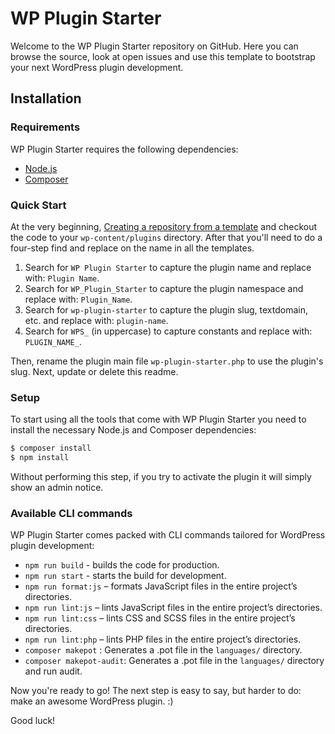 # WP Plugin Starter

Welcome to the WP Plugin Starter repository on GitHub. Here you can browse the source, look at open issues and use this template to bootstrap your next WordPress plugin development.

Installation
---------------

### Requirements

WP Plugin Starter requires the following dependencies:

- [Node.js](https://nodejs.org/)
- [Composer](https://getcomposer.org/)

### Quick Start

At the very beginning, [Creating a repository from a template](https://docs.github.com/en/free-pro-team@latest/github/creating-cloning-and-archiving-repositories/creating-a-repository-from-a-template#creating-a-repository-from-a-template) and checkout the code to your `wp-content/plugins` directory. After that you'll need to do a four-step find and replace on the name in all the templates.

1. Search for `WP Plugin Starter` to capture the plugin name and replace with: `Plugin Name`.
2. Search for `WP_Plugin_Starter` to capture the plugin namespace and replace with: `Plugin_Name`.
3. Search for `wp-plugin-starter` to capture the plugin slug, textdomain, etc. and replace with: `plugin-name`.
4. Search for `WPS_` (in uppercase) to capture constants and replace with: `PLUGIN_NAME_`.

Then, rename the plugin main file `wp-plugin-starter.php` to use the plugin's slug. Next, update or delete this readme.

### Setup

To start using all the tools that come with WP Plugin Starter you need to install the necessary Node.js and Composer dependencies:

```sh
$ composer install
$ npm install
```

Without performing this step, if you try to activate the plugin it will simply show an admin notice.

### Available CLI commands

WP Plugin Starter comes packed with CLI commands tailored for WordPress plugin development:

- `npm run build` - builds the code for production.
- `npm run start` - starts the build for development.
- `npm run format:js` – formats JavaScript files in the entire project’s directories.
- `npm run lint:js` – lints JavaScript files in the entire project’s directories.
- `npm run lint:css` – lints CSS and SCSS files in the entire project’s directories.
- `npm run lint:php` – lints PHP files in the entire project’s directories.
- `composer makepot` : Generates a .pot file in the `languages/` directory.
- `composer makepot-audit`: Generates a .pot file in the `languages/` directory and run audit.

Now you're ready to go! The next step is easy to say, but harder to do: make an awesome WordPress plugin. :)

Good luck!
